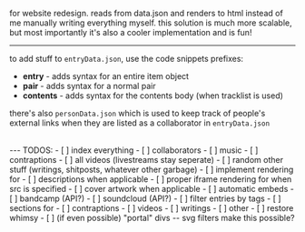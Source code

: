 for website redesign. 
reads from data.json and renders to html instead of me manually writing everything myself. 
this solution is much more scalable, but most importantly it's also a cooler implementation and is fun!

---
to add stuff to `entryData.json`, use the code snippets prefixes:
 - **entry** - adds syntax for an entire item object
 - **pair** - adds syntax for a normal pair
 - **contents** - adds syntax for the contents body (when tracklist is used)

there's also `personData.json` which is used to keep track of people's external links when they are listed as a collaborator in `entryData.json`

<br>  
---
TODOS:
- [ ] index everything
    - [ ] collaborators
    - [ ] music
    - [ ] contraptions
    - [ ] all videos (livestreams stay seperate)
    - [ ] random other stuff (writings, shitposts, whatever other garbage)
- [ ] implement rendering for
    - [ ] descriptions when applicable
    - [ ] proper iframe rendering for when src is specified
    - [ ] cover artwork when applicable
    - [ ] automatic embeds
        - [ ] bandcamp (API?)
        - [ ] soundcloud (API?)
- [ ] filter entries by tags
- [ ] sections for
    - [ ] contraptions
    - [ ] videos
    - [ ] writings
    - [ ] other
- [ ] restore whimsy
- [ ] (if even possible) "portal" divs -- svg filters make this possible?



